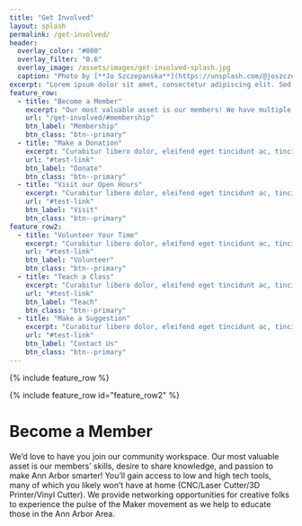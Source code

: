 ```yaml
---
title: "Get Involved"
layout: splash
permalink: /get-involved/
header:
  overlay_color: "#000"
  overlay_filter: "0.6"
  overlay_image: /assets/images/get-involved-splash.jpg
  caption: "Photo by [**Jo Szczepanska**](https://unsplash.com/@joszczepanska?utm_source=unsplash&utm_medium=referral&utm_content=creditCopyText) on [**Unsplash**](https://unsplash.com)"
excerpt: "Lorem ipsum dolor sit amet, consectetur adipiscing elit. Sed porttitor pretium maximus."
feature_row:
  - title: "Become a Member"
    excerpt: "Our most valuable asset is our members! We have multiple tiers of membership to fit your needs."
    url: "/get-involved/#membership"
    btn_label: "Membership"
    btn_class: "btn--primary"
  - title: "Make a Donation"
    excerpt: "Curabitur libero dolor, eleifend eget tincidunt ac, tincidunt in felis. Nunc cursus dui eget placerat eleifend."
    url: "#test-link"
    btn_label: "Donate"
    btn_class: "btn--primary"
  - title: "Visit our Open Hours"
    excerpt: "Curabitur libero dolor, eleifend eget tincidunt ac, tincidunt in felis. Nunc cursus dui eget placerat eleifend."
    url: "#test-link"
    btn_label: "Visit"
    btn_class: "btn--primary"
feature_row2:
  - title: "Volunteer Your Time"
    excerpt: "Curabitur libero dolor, eleifend eget tincidunt ac, tincidunt in felis. Nunc cursus dui eget placerat eleifend."
    url: "#test-link"
    btn_label: "Volunteer"
    btn_class: "btn--primary"
  - title: "Teach a Class"
    excerpt: "Curabitur libero dolor, eleifend eget tincidunt ac, tincidunt in felis. Nunc cursus dui eget placerat eleifend."
    url: "#test-link"
    btn_label: "Teach"
    btn_class: "btn--primary"
  - title: "Make a Suggestion"
    excerpt: "Curabitur libero dolor, eleifend eget tincidunt ac, tincidunt in felis. Nunc cursus dui eget placerat eleifend."
    url: "#test-link"
    btn_label: "Contact Us"
    btn_class: "btn--primary"
---
```


{% include feature_row %}

{% include feature_row id="feature_row2" %}

# <a id="membership"></a> Become a Member

We’d love to have you join our community workspace.  Our most valuable asset is our members’ skills, desire to share knowledge, and passion to make Ann Arbor smarter! You’ll gain access to low and high tech tools, many of which you likely won’t have at home (CNC/Laser Cutter/3D Printer/Vinyl Cutter). We provide networking opportunities for creative folks to experience the pulse of the Maker movement as we help to educate those in the Ann Arbor Area.


